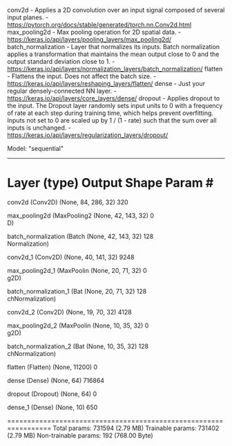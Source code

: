 conv2d - Applies a 2D convolution over an input signal composed of several input planes. - https://pytorch.org/docs/stable/generated/torch.nn.Conv2d.html
max_pooling2d - Max pooling operation for 2D spatial data. - https://keras.io/api/layers/pooling_layers/max_pooling2d/
batch_normalization - Layer that normalizes its inputs. Batch normalization applies a transformation that maintains the mean output close to 0 and the output standard deviation close to 1. - https://keras.io/api/layers/normalization_layers/batch_normalization/
flatten - Flattens the input. Does not affect the batch size. - https://keras.io/api/layers/reshaping_layers/flatten/
dense - Just your regular densely-connected NN layer. - https://keras.io/api/layers/core_layers/dense/
dropout - Applies dropout to the input. The Dropout layer randomly sets input units to 0 with a frequency of rate at each step during training time, which helps prevent overfitting. Inputs not set to 0 are scaled up by 1 / (1 - rate) such that the sum over all inputs is unchanged. - https://keras.io/api/layers/regularization_layers/dropout/



Model: "sequential"
_________________________________________________________________
 Layer (type)                Output Shape              Param #   
=================================================================
 conv2d (Conv2D)             (None, 84, 286, 32)       320       
                                                                 
 max_pooling2d (MaxPooling2  (None, 42, 143, 32)       0         
 D)                                                              
                                                                 
 batch_normalization (Batch  (None, 42, 143, 32)       128       
 Normalization)                                                  
                                                                 
 conv2d_1 (Conv2D)           (None, 40, 141, 32)       9248      
                                                                 
 max_pooling2d_1 (MaxPoolin  (None, 20, 71, 32)        0         
 g2D)                                                            
                                                                 
 batch_normalization_1 (Bat  (None, 20, 71, 32)        128       
 chNormalization)                                                
                                                                 
 conv2d_2 (Conv2D)           (None, 19, 70, 32)        4128      
                                                                 
 max_pooling2d_2 (MaxPoolin  (None, 10, 35, 32)        0         
 g2D)                                                            
                                                                 
 batch_normalization_2 (Bat  (None, 10, 35, 32)        128       
 chNormalization)                                                
                                                                 
 flatten (Flatten)           (None, 11200)             0         
                                                                 
 dense (Dense)               (None, 64)                716864    
                                                                 
 dropout (Dropout)           (None, 64)                0         
                                                                 
 dense_1 (Dense)             (None, 10)                650       
                                                                 
=================================================================
Total params: 731594 (2.79 MB)
Trainable params: 731402 (2.79 MB)
Non-trainable params: 192 (768.00 Byte)

